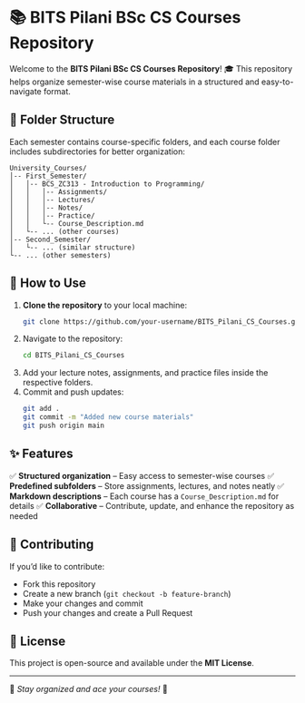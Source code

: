 # 📚 BITS Pilani BSc CS Courses Repository

Welcome to the **BITS Pilani BSc CS Courses Repository**! 🎓 This repository helps organize semester-wise course materials in a structured and easy-to-navigate format.

## 📂 Folder Structure
Each semester contains course-specific folders, and each course folder includes subdirectories for better organization:

```
University_Courses/
│-- First_Semester/
│   │-- BCS_ZC313 - Introduction to Programming/
│   │   │-- Assignments/
│   │   │-- Lectures/
│   │   │-- Notes/
│   │   │-- Practice/
│   │   └-- Course_Description.md
│   └-- ... (other courses)
│-- Second_Semester/
│   └-- ... (similar structure)
└-- ... (other semesters)
```

## 📌 How to Use
1. **Clone the repository** to your local machine:
   ```bash
   git clone https://github.com/your-username/BITS_Pilani_CS_Courses.git
   ```
2. Navigate to the repository:
   ```bash
   cd BITS_Pilani_CS_Courses
   ```
3. Add your lecture notes, assignments, and practice files inside the respective folders.
4. Commit and push updates:
   ```bash
   git add .
   git commit -m "Added new course materials"
   git push origin main
   ```

## ✨ Features
✅ **Structured organization** – Easy access to semester-wise courses
✅ **Predefined subfolders** – Store assignments, lectures, and notes neatly
✅ **Markdown descriptions** – Each course has a `Course_Description.md` for details
✅ **Collaborative** – Contribute, update, and enhance the repository as needed

## 🚀 Contributing
If you’d like to contribute:
- Fork this repository
- Create a new branch (`git checkout -b feature-branch`)
- Make your changes and commit
- Push your changes and create a Pull Request

## 📜 License
This project is open-source and available under the **MIT License**.

---
📌 *Stay organized and ace your courses!* 🚀
